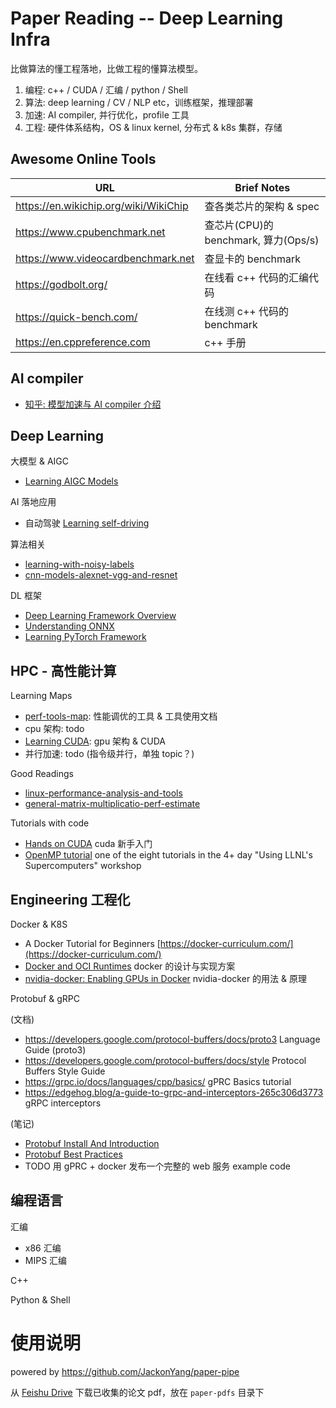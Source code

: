 # Paper Reading -- Deep Learning Infra

比做算法的懂工程落地，比做工程的懂算法模型。

1. 编程: c++ / CUDA / 汇编 / python / Shell
2. 算法: deep learning / CV / NLP etc，训练框架，推理部署
3. 加速: AI compiler, 并行优化，profile 工具
4. 工程: 硬件体系结构，OS & linux kernel, 分布式 & k8s 集群，存储

## Awesome Online Tools

| URL | Brief Notes |
| ---- | ---- |
| <https://en.wikichip.org/wiki/WikiChip> | 查各类芯片的架构 & spec |
| <https://www.cpubenchmark.net> | 查芯片(CPU)的 benchmark, 算力(Ops/s) |
| <https://www.videocardbenchmark.net> | 查显卡的 benchmark |
| <https://godbolt.org/> | 在线看 c++ 代码的汇编代码 |
| <https://quick-bench.com/> | 在线测 c++ 代码的 benchmark |
| <https://en.cppreference.com> | c++ 手册 |

## AI compiler

- [知乎: 模型加速与 AI compiler 介绍](https://zhuanlan.zhihu.com/p/617043119)

## Deep Learning

大模型 & AIGC

- [Learning AIGC Models](01-zettelkasten/articles/learning-aigc-models.md)

AI 落地应用

- 自动驾驶 [Learning self-driving](01-zettelkasten/articles/learning-self-driving.md)

算法相关

- [learning-with-noisy-labels](01-zettelkasten/articles/learning-with-noisy-labels.md)
- [cnn-models-alexnet-vgg-and-resnet](01-zettelkasten/articles/cnn-models-alexnet-vgg-and-resnet.md)

DL 框架

- [Deep Learning Framework Overview](01-zettelkasten/note-blocks/deep-learning-framework-overview.md)
- [Understanding ONNX](01-zettelkasten/note-blocks/understanding-onnx.md)
- [Learning PyTorch Framework](01-zettelkasten/note-blocks/learning-pytorch-framework.md)

## HPC - 高性能计算

Learning Maps

- [perf-tools-map](01-zettelkasten/content-maps/perf-tools-map.md): 性能调优的工具 & 工具使用文档
- cpu 架构: todo
- [Learning CUDA](01-zettelkasten/content-maps/learning-cuda.md): gpu 架构 & CUDA
- 并行加速: todo (指令级并行，单独 topic？)

Good Readings

- [linux-performance-analysis-and-tools](01-zettelkasten/paper-notes/linux-performance-analysis-and-tools.md)
- [general-matrix-multiplicatio-perf-estimate](01-zettelkasten/note-blocks/general-matrix-multiplicatio-perf-estimate.md)

Tutorials with code

- [Hands on CUDA](02-tutorial-code/03-hands-on-cuda/README.md) cuda 新手入门
- [OpenMP tutorial](https://hpc.llnl.gov/tuts/openMP) one of the eight tutorials in the 4+ day "Using LLNL's Supercomputers" workshop

## Engineering 工程化

Docker & K8S

- A Docker Tutorial for Beginners [https://docker-curriculum.com/](https://docker-curriculum.com/)
- [Docker and OCI Runtimes](01-zettelkasten/note-blocks/docker-and-oci-runtimes.md) docker 的设计与实现方案
- [nvidia-docker: Enabling GPUs in Docker](01-zettelkasten/note-blocks/nvidia-docker-enabling-gpu-in-docker.md) nvidia-docker 的用法 & 原理

Protobuf & gRPC

(文档)

- <https://developers.google.com/protocol-buffers/docs/proto3> Language Guide (proto3)
- <https://developers.google.com/protocol-buffers/docs/style> Protocol Buffers Style Guide
- <https://grpc.io/docs/languages/cpp/basics/> gPRC Basics tutorial
- <https://edgehog.blog/a-guide-to-grpc-and-interceptors-265c306d3773> gRPC interceptors

(笔记)

- [Protobuf Install And Introduction](01-zettelkasten/note-blocks/protobuf-install-and-introduction.md)
- [Protobuf Best Practices](01-zettelkasten/note-blocks/protobuf-best-practices.md)
- TODO 用 gPRC + docker 发布一个完整的 web 服务 example code

## 编程语言

汇编

- x86 汇编
- MIPS 汇编

C++

Python & Shell

# 使用说明

powered by <https://github.com/JackonYang/paper-pipe>

从 [Feishu Drive](https://dwpl6xgouw.feishu.cn/drive/folder/X7ClfswTYl3zNvdRU59cUiUSnAd) 下载已收集的论文 pdf，放在 `paper-pdfs` 目录下
